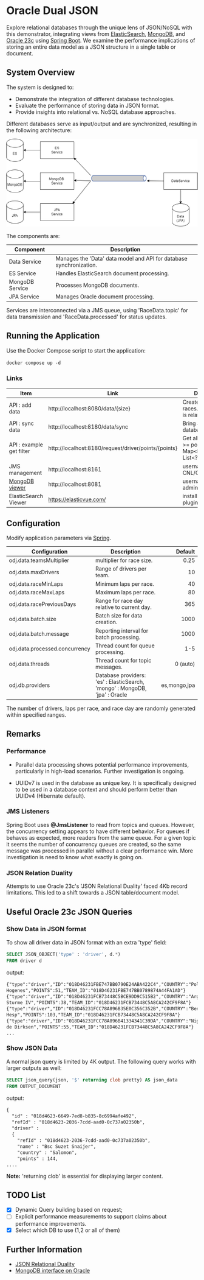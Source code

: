 # Oracle Dual JSON
Explore relational databases through the unique lens of JSON/NoSQL with this demonstrator, 
integrating views from [ElasticSearch](https://www.elastic.co/), [MongoDB](https://www.mongodb.com/), 
and [Oracle 23c](https://www.oracle.com/database/free/) using [Spring Boot](https://spring.io/projects/spring-boot/). 
We examine the performance implications of storing an entire data model as a JSON structure in a single table or document.

## System Overview
The system is designed to:

- Demonstrate the integration of different database technologies.
- Evaluate the performance of storing data in JSON format.
- Provide insights into relational vs. NoSQL database approaches.

Different databases serve as input/output and are synchronized, resulting in the following architecture:

![System Overview](system-overview.png)

The components are:

| Component       | Description                                                         |
|-----------------|---------------------------------------------------------------------|
| Data Service    | Manages the 'Data' data model and API for database synchronization. | 
| ES Service      | Handles ElasticSearch document processing.                          | 
| MongoDB Service | Processes MongoDB documents.                                        |                                                 
| JPA Service     | Manages Oracle document processing.                                 | 

Services are interconnected via a JMS queue, using 'RaceData.topic' for data transmission and 'RaceData.processed' 
for status updates.

## Running the Application

Use the Docker Compose script to start the application:

``docker compose up -d``

### Links

| Item                                                     | Link                                                 | Description                                                      |
|----------------------------------------------------------|------------------------------------------------------|------------------------------------------------------------------|
| API : add data                                           | http://localhost:8080/data/{size}                    | Create {size} of races. All other data is related to that        |
| API : sync data                                          | http://localhost:8180/data/sync                      | Bring all data of databases in sync                              |
| API : example get filter                                 | http://localhost:8180/request/driver/points/{points} | Get all drivers with >= points. Result is Map<Provider, List<?>> |
| JMS management                                           | http://localhost:8161                                | username/password: CNL/CNL                                       |
| [MongoDB viewer](https://hub.docker.com/_/mongo-express) | http://localhost:8081                                | username/password: admin/pass                                    | 
| ElasticSearch Viewer                                     | https://elasticvue.com/                              | install it as browser plugin                                     |

## Configuration
Modify application parameters via [Spring](https://docs.spring.io/spring-boot/docs/current/reference/html/features.html#features.external-config).

| Configuration                  | Description                                                                 |      Default |
|--------------------------------|-----------------------------------------------------------------------------|-------------:|
| odj.data.teamsMultiplier       | multiplier for race size.                                                   |         0.25 |
| odj.data.maxDrivers            | Range of drivers per team.                                                  |           10 |
| odj.data.raceMinLaps           | Minimum laps per race.                                                      |           40 |
| odj.data.raceMaxLaps           | Maximum  laps per race.                                                     |           80 |
| odj.data.racePreviousDays      | Range for race day relative to current day.                                 |          365 |
| odj.data.batch.size            | Batch size for data creation.                                               |         1000 |
| odj.data.batch.message         | Reporting interval for batch processing.                                    |         1000 |
| odj.data.processed.concurrency | Thread count for queue processing.                                          |          1-5 |
| odj.data.threads               | Thread count for topic messages.                                            |     0 (auto) |
| odj.db.providers               | Database providers: 'es' : ElasticSearch, 'mongo' : MongoDB, 'jpa' : Oracle | es,mongo,jpa |

The number of drivers, laps per race, and race day are randomly generated within specified ranges.

## Remarks

### Performance
- Parallel data processing shows potential performance improvements, particularly in high-load scenarios. Further investigation is ongoing.

- UUIDv7 is used in the database as unique key. It is specifically designed to be used in a database context and should
perform better than UUIDv4 (Hibernate default).

### JMS Listeners
Spring Boot uses **@JmsListener** to read from topics and queues. However, the concurrency setting appears to have different behavior. 
For queues if behaves as expected, more readers from the same queue. 
For a given topic it seems  the number of concurrency queues are created, so the same message was processed in parallel without a clear performance win. 
More investigation is need to know what exactly is going on.  

### JSON Relation Duality
Attempts to use Oracle 23c's 'JSON Relational Duality' faced 4Kb record limitations. This led to a shift towards a JSON table/document model.

## Useful Oracle 23c JSON Queries

### Show Data in JSON format
To show all driver data in JSON format with an extra 'type' field:
````sql
SELECT JSON_OBJECT('type' : 'driver', d.*)
FROM driver d
````
output:
```text
{"type":"driver","ID":"018D46231FBE747BB0790E24ABA422C4","COUNTRY":"Polen","NAME":"Mechelina Hogenes","POINTS":51,"TEAM_ID":"018D46231FBE747BB0789874A44FA1AD"}
{"type":"driver","ID":"018D46231FCB73448C5BCE9DD9C515B2","COUNTRY":"Argentinië","NAME":"Dawn Sturme IV","POINTS":38,"TEAM_ID":"018D46231FCB73448C5A8CA242CF9F8A"}
{"type":"driver","ID":"018D46231FCC78A896B35E0C356C352B","COUNTRY":"Benin","NAME":"Morris Hesp","POINTS":103,"TEAM_ID":"018D46231FCB73448C5A8CA242CF9F8A"}
{"type":"driver","ID":"018D46231FCC78A896B41334341C39DA","COUNTRY":"Niger","NAME":"Luitzen de Dirksen","POINTS":55,"TEAM_ID":"018D46231FCB73448C5A8CA242CF9F8A"}
...
```

### Show JSON Data
A normal json query is limited by 4K output. The following query works with larger outputs as well:

````sql
SELECT json_query(json, '$' returning clob pretty) AS json_data 
FROM OUTPUT_DOCUMENT
````
output:

````text
{
  "id" : "018d4623-6649-7ed8-b835-8c6994afe492",
  "refId" : "018d4623-2036-7cdd-aad0-0c737a02350b",
  "driver" :
  {
    "refId" : "018d4623-2036-7cdd-aad0-0c737a02350b",
    "name" : "Bsc Suzet Snaijer",
    "country" : "Salomon",
    "points" : 144,
....
````
**Note:** 'returning clob' is essential for displaying larger content.

## TODO List
- [x] Dynamic Query building based on request;
- [ ] Explicit performance measurements to support claims about performance improvements.
- [x] Select which DB to use (1,2 or all of them)

## Further Information
- [JSON Relational Duality](https://github.com/oracle-samples/oracle-db-examples/blob/main/json-relational-duality/DualityViewTutorial.sql)
- [MongoDB interface on Oracle](https://blogs.oracle.com/database/post/installing-database-api-for-mongodb-for-any-oracle-database)
